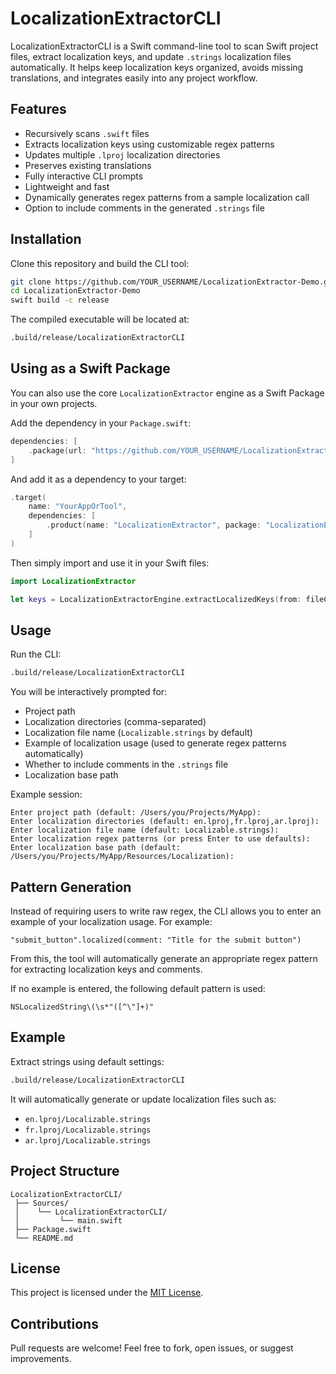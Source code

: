 # LocalizationExtractorCLI

LocalizationExtractorCLI is a Swift command-line tool to scan Swift project files, extract localization keys, and update `.strings` localization files automatically. It helps keep localization keys organized, avoids missing translations, and integrates easily into any project workflow.

## Features

- Recursively scans `.swift` files
- Extracts localization keys using customizable regex patterns
- Updates multiple `.lproj` localization directories
- Preserves existing translations
- Fully interactive CLI prompts
- Lightweight and fast
- Dynamically generates regex patterns from a sample localization call
- Option to include comments in the generated `.strings` file

## Installation

Clone this repository and build the CLI tool:

```bash
git clone https://github.com/YOUR_USERNAME/LocalizationExtractor-Demo.git
cd LocalizationExtractor-Demo
swift build -c release
```

The compiled executable will be located at:

```bash
.build/release/LocalizationExtractorCLI
```

## Using as a Swift Package

You can also use the core `LocalizationExtractor` engine as a Swift Package in your own projects.

Add the dependency in your `Package.swift`:

```swift
dependencies: [
    .package(url: "https://github.com/YOUR_USERNAME/LocalizationExtractor.git", from: "1.0.0")
]
```

And add it as a dependency to your target:

```swift
.target(
    name: "YourAppOrTool",
    dependencies: [
        .product(name: "LocalizationExtractor", package: "LocalizationExtractor")
    ]
)
```

Then simply import and use it in your Swift files:

```swift
import LocalizationExtractor

let keys = LocalizationExtractorEngine.extractLocalizedKeys(from: fileContent, patterns: ["\"([^\"]+)\"\\s*\\.localized"])
```

## Usage

Run the CLI:

```bash
.build/release/LocalizationExtractorCLI
```

You will be interactively prompted for:

- Project path
- Localization directories (comma-separated)
- Localization file name (`Localizable.strings` by default)
- Example of localization usage (used to generate regex patterns automatically)
- Whether to include comments in the `.strings` file
- Localization base path

Example session:

```
Enter project path (default: /Users/you/Projects/MyApp):
Enter localization directories (default: en.lproj,fr.lproj,ar.lproj):
Enter localization file name (default: Localizable.strings):
Enter localization regex patterns (or press Enter to use defaults):
Enter localization base path (default: /Users/you/Projects/MyApp/Resources/Localization):
```

## Pattern Generation

Instead of requiring users to write raw regex, the CLI allows you to enter an example of your localization usage. For example:

```
"submit_button".localized(comment: "Title for the submit button")
```

From this, the tool will automatically generate an appropriate regex pattern for extracting localization keys and comments.

If no example is entered, the following default pattern is used:

```
NSLocalizedString\(\s*"([^\"]+)"
```

## Example

Extract strings using default settings:

```bash
.build/release/LocalizationExtractorCLI
```

It will automatically generate or update localization files such as:

- `en.lproj/Localizable.strings`
- `fr.lproj/Localizable.strings`
- `ar.lproj/Localizable.strings`

## Project Structure

```
LocalizationExtractorCLI/
 ├── Sources/
 │    └── LocalizationExtractorCLI/
 │         └── main.swift
 ├── Package.swift
 └── README.md
```

## License

This project is licensed under the [MIT License](https://github.com/swimoden/LocalizationExtractor/blob/main/MIT%20License).

## Contributions

Pull requests are welcome! Feel free to fork, open issues, or suggest improvements.
